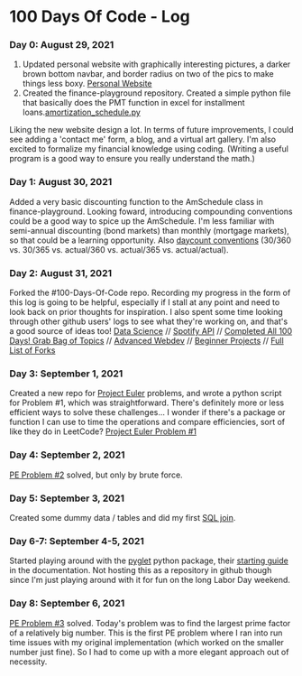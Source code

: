 # 100 Days Of Code - Log

### Day 0: August 29, 2021

1. Updated personal website with graphically interesting pictures, a darker brown bottom navbar, and border radius on two of the pics to make things less boxy. [Personal Website](https://lenaerickson.com/)
2. Created the finance-playground repository. Created a simple python file that basically does the PMT function in excel for installment loans.[amortization_schedule.py](https://github.com/lecerick/finance-playground/blob/main/amortization_schedule.py)

Liking the new website design a lot. In terms of future improvements, I could see adding a 'contact me' form, a blog, and a virtual art gallery. I'm also excited to formalize my financial knowledge using coding. (Writing a useful program is a good way to ensure you really understand the math.)

### Day 1: August 30, 2021

Added a very basic discounting function to the AmSchedule class in finance-playground. Looking foward, introducing compounding conventions could be a good way to spice up the AmSchedule. I'm less familiar with semi-annual discounting (bond markets) than monthly (mortgage markets), so that could be a learning opportunity. Also [daycount conventions](https://www.investopedia.com/terms/d/daycount.asp) (30/360 vs. 30/365 vs. actual/360 vs. actual/365 vs. actual/actual).

### Day 2: August 31, 2021

Forked the #100-Days-Of-Code repo. Recording my progress in the form of this log is going to be helpful, especially if I stall at any point and need to look back on prior thoughts for inspiration. I also spent some time looking through other github users' logs to see what they're working on, and that's a good source of ideas too! [Data Science](https://github.com/emiliehwolf/100-days-of-code/blob/master/log.md) // [Spotify API](https://github.com/miukimiu/100-days-of-code/blob/master/log.md) // [Completed All 100 Days! Grab Bag of Topics](https://github.com/Mmgfrog/100-days-of-code/blob/master/log.md) // [Advanced Webdev](https://github.com/nativedone/100-days-of-code/blob/master/log.md) // [Beginner Projects](https://github.com/rachaelcodes/100-days-of-code/blob/master/log2017.md) // [Full List of Forks](https://github.com/kallaway/100-days-of-code/network/members)

### Day 3: September 1, 2021

Created a new repo for [Project Euler](https://projecteuler.net/archives) problems, and wrote a python script for Problem #1, which was straightforward. There's definitely more or less efficient ways to solve these challenges... I wonder if there's a package or function I can use to time the operations and compare efficiencies, sort of like they do in LeetCode? [Project Euler Problem #1](https://github.com/lecerick/project-euler/blob/main/problem1.py)

### Day 4: September 2, 2021

[PE Problem #2](https://github.com/lecerick/project-euler/blob/main/problem2.py) solved, but only by brute force.

### Day 5: September 3, 2021

Created some dummy data / tables and did my first [SQL join](https://github.com/lecerick/finance-playground/blob/main/joins.sql).

### Day 6-7: September 4-5, 2021

Started playing around with the [pyglet](https://github.com/pyglet/pyglet) python package, their [starting guide](https://pyglet.readthedocs.io/en/latest/programming_guide/quickstart.html) in the documentation. Not hosting this as a repository in github though since I'm just playing around with it for fun on the long Labor Day weekend.

### Day 8: September 6, 2021

[PE Problem #3](https://github.com/lecerick/project-euler/blob/main/problem3.py) solved. Today's problem was to find the largest prime factor of a relatively big number. This is the first PE problem where I ran into run time issues with my original implementation (which worked on the smaller number just fine). So I had to come up with a more elegant approach out of necessity. 
